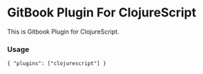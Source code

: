 GitBook Plugin For ClojureScript
==============

This is Gitbook Plugin for ClojureScript.

### Usage
```
{ "plugins": ["clojurescript"] }
```
